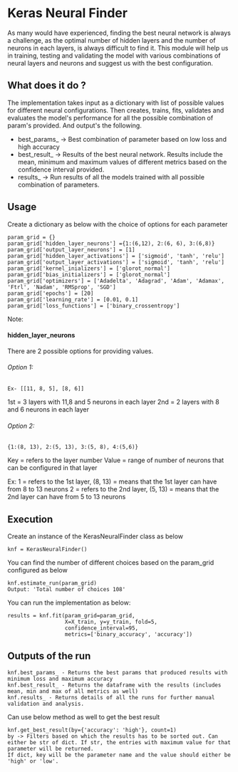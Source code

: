 # Keras Neural Finder

As many would have experienced, finding the best neural network is always a challenge, as the optimal number of hidden layers and the number of neurons in each layers, is always difficult to find it. This module will help us in training, testing and validating the model with various combinations of neural layers and neurons and suggest us with the best configuration. 

## What does it do ?
The implementation takes input as a dictionary with list of possible values for different neural configurations. Then creates, trains, fits, validates and evaluates the model's performance for all the possible combination of param's provided. And output's the following. 

* best_params_ -> Best combination of parameter based on low loss and high accuracy
* best_result_ -> Results of the best neural network. Results include the mean, minimum and maximum values of different metrics based on the confidence interval provided. 
* results_ -> Run results of all the models trained with all possible combination of parameters. 

## Usage

Create a dictionary as below with the choice of options for each parameter

```
param_grid = {}
param_grid['hidden_layer_neurons'] ={1:(6,12), 2:(6, 6), 3:(6,8)}
param_grid['output_layer_neurons'] = [1]
param_grid['hidden_layer_activations'] = ['sigmoid', 'tanh', 'relu']
param_grid['output_layer_activations'] = ['sigmoid', 'tanh', 'relu']
param_grid['kernel_inializers'] = ['glorot_normal']
param_grid['bias_initializers'] = ['glorot_normal']
param_grid['optimizers'] = ['Adadelta', 'Adagrad', 'Adam', 'Adamax', 'Ftrl', 'Nadam', 'RMSprop', 'SGD']
param_grid['epochs'] = [20]
param_grid['learning_rate'] = [0.01, 0.1]
param_grid['loss_functions'] = ['binary_crossentropy']

```
Note:

#### hidden_layer_neurons 
There are 2 possible options for providing values. 

###### Option 1:
```
Ex- [[11, 8, 5], [8, 6]] 
```

1st = 3 layers with 11,8 and 5 neurons in each layer
2nd = 2 layers with 8 and 6 neurons in each layer

###### Option 2:
```
{1:(8, 13), 2:(5, 13), 3:(5, 8), 4:(5,6)}
```

Key = refers to the layer number
Value = range of number of neurons that can be configured in that layer
        
Ex: 
1 = refers to the 1st layer, (8, 13) = means that the 1st layer can have from 8 to 13 neurons
2 = refers to the 2nd layer, (5, 13) = means that the 2nd layer can have from 5 to 13 neurons


## Execution
Create an instance of the KerasNeuralFinder class as below
```
knf = KerasNeuralFinder()
```

You can find the number of different choices based on the param_grid configured as below 

```
knf.estimate_run(param_grid)
Output: 'Total number of choices 108'
```

You can run the implementation as below:

```
results = knf.fit(param_grid=param_grid,
                  X=X_train, y=y_train, fold=5,
                  confidence_interval=95,
                  metrics=['binary_accuracy', 'accuracy'])

```

## Outputs of the run

```
knf.best_params_ - Returns the best params that produced results with minimum loss and maximum accuracy
knf.best_result_ - Returns the dataframe with the results (includes mean, min and max of all metrics as well)
knf.results_ - Returns details of all the runs for further manual validation and analysis.
```

Can use below method as well to get the best result 
```
knf.get_best_result(by={'accuracy': 'high'}, count=1)
by -> Filters based on which the results has to be sorted out. Can either be str of dict. If str, the entries with maximum value for that parameter will be returned. 
If dict, key will be the parameter name and the value should either be 'high' or 'low'. 
```
